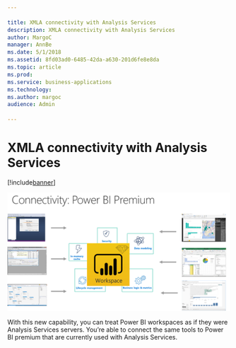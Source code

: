 ```yaml
---

title: XMLA connectivity with Analysis Services
description: XMLA connectivity with Analysis Services
author: MargoC
manager: AnnBe
ms.date: 5/1/2018
ms.assetid: 8fd03ad0-6485-42da-a630-201d6fe8e8da
ms.topic: article
ms.prod: 
ms.service: business-applications
ms.technology: 
ms.author: margoc
audience: Admin

---
```

#  XMLA connectivity with Analysis Services




[!include[banner](../../../includes/banner.md)]

![A diagram demonstrating connectivity of Power BI Premium](media/xmla-connectivity-analysis-services-1.png "A diagram demonstrating connectivity of Power BI Premium")
<!-- Picture 2 -->


With this new capability, you can treat Power BI workspaces as if they were
Analysis Services servers. You’re able to connect the same tools to Power BI
premium that are currently used with Analysis Services.
